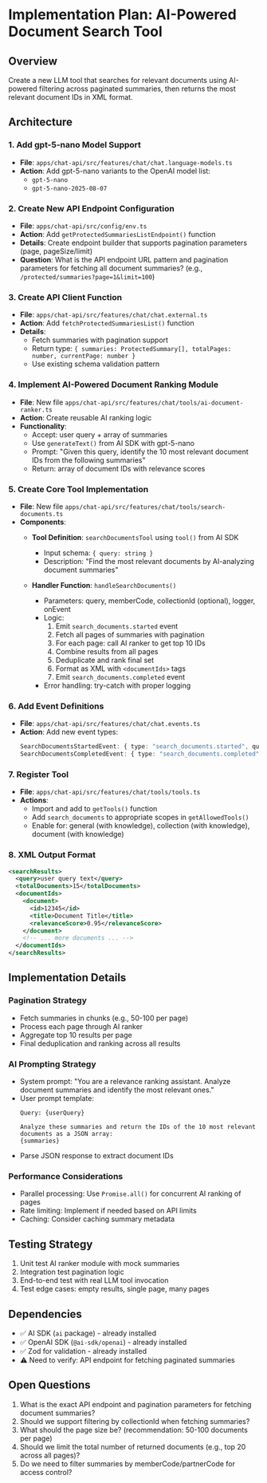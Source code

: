 # Implementation Plan: AI-Powered Document Search Tool

## Overview
Create a new LLM tool that searches for relevant documents using AI-powered filtering across paginated summaries, then returns the most relevant document IDs in XML format.

## Architecture

### 1. **Add gpt-5-nano Model Support**
- **File**: `apps/chat-api/src/features/chat/chat.language-models.ts`
- **Action**: Add gpt-5-nano variants to the OpenAI model list:
  - `gpt-5-nano`
  - `gpt-5-nano-2025-08-07`

### 2. **Create New API Endpoint Configuration**
- **File**: `apps/chat-api/src/config/env.ts`
- **Action**: Add `getProtectedSummariesListEndpoint()` function
- **Details**: Create endpoint builder that supports pagination parameters (page, pageSize/limit)
- **Question**: What is the API endpoint URL pattern and pagination parameters for fetching all document summaries? (e.g., `/protected/summaries?page=1&limit=100`)

### 3. **Create API Client Function**
- **File**: `apps/chat-api/src/features/chat/chat.external.ts`
- **Action**: Add `fetchProtectedSummariesList()` function
- **Details**:
  - Fetch summaries with pagination support
  - Return type: `{ summaries: ProtectedSummary[], totalPages: number, currentPage: number }`
  - Use existing schema validation pattern

### 4. **Implement AI-Powered Document Ranking Module**
- **File**: New file `apps/chat-api/src/features/chat/tools/ai-document-ranker.ts`
- **Action**: Create reusable AI ranking logic
- **Functionality**:
  - Accept: user query + array of summaries
  - Use `generateText()` from AI SDK with gpt-5-nano
  - Prompt: "Given this query, identify the 10 most relevant document IDs from the following summaries"
  - Return: array of document IDs with relevance scores

### 5. **Create Core Tool Implementation**
- **File**: New file `apps/chat-api/src/features/chat/tools/search-documents.ts`
- **Components**:
  - **Tool Definition**: `searchDocumentsTool` using `tool()` from AI SDK
    - Input schema: `{ query: string }`
    - Description: "Find the most relevant documents by AI-analyzing document summaries"

  - **Handler Function**: `handleSearchDocuments()`
    - Parameters: query, memberCode, collectionId (optional), logger, onEvent
    - Logic:
      1. Emit `search_documents.started` event
      2. Fetch all pages of summaries with pagination
      3. For each page: call AI ranker to get top 10 IDs
      4. Combine results from all pages
      5. Deduplicate and rank final set
      6. Format as XML with `<documentIds>` tags
      7. Emit `search_documents.completed` event
    - Error handling: try-catch with proper logging

### 6. **Add Event Definitions**
- **File**: `apps/chat-api/src/features/chat/chat.events.ts`
- **Action**: Add new event types:
  ```typescript
  SearchDocumentsStartedEvent: { type: "search_documents.started", query: string }
  SearchDocumentsCompletedEvent: { type: "search_documents.completed", query: string, totalDocuments: number, error?: string }
  ```

### 7. **Register Tool**
- **File**: `apps/chat-api/src/features/chat/tools/tools.ts`
- **Actions**:
  - Import and add to `getTools()` function
  - Add `search_documents` to appropriate scopes in `getAllowedTools()`
  - Enable for: general (with knowledge), collection (with knowledge), document (with knowledge)

### 8. **XML Output Format**
```xml
<searchResults>
  <query>user query text</query>
  <totalDocuments>15</totalDocuments>
  <documentIds>
    <document>
      <id>12345</id>
      <title>Document Title</title>
      <relevanceScore>0.95</relevanceScore>
    </document>
    <!-- ... more documents ... -->
  </documentIds>
</searchResults>
```

## Implementation Details

### Pagination Strategy
- Fetch summaries in chunks (e.g., 50-100 per page)
- Process each page through AI ranker
- Aggregate top 10 results per page
- Final deduplication and ranking across all results

### AI Prompting Strategy
- System prompt: "You are a relevance ranking assistant. Analyze document summaries and identify the most relevant ones."
- User prompt template:
  ```
  Query: {userQuery}

  Analyze these summaries and return the IDs of the 10 most relevant documents as a JSON array:
  {summaries}
  ```
- Parse JSON response to extract document IDs

### Performance Considerations
- Parallel processing: Use `Promise.all()` for concurrent AI ranking of pages
- Rate limiting: Implement if needed based on API limits
- Caching: Consider caching summary metadata

## Testing Strategy
1. Unit test AI ranker module with mock summaries
2. Integration test pagination logic
3. End-to-end test with real LLM tool invocation
4. Test edge cases: empty results, single page, many pages

## Dependencies
- ✅ AI SDK (`ai` package) - already installed
- ✅ OpenAI SDK (`@ai-sdk/openai`) - already installed
- ✅ Zod for validation - already installed
- ⚠️ Need to verify: API endpoint for fetching paginated summaries

## Open Questions
1. What is the exact API endpoint and pagination parameters for fetching document summaries?
2. Should we support filtering by collectionId when fetching summaries?
3. What should the page size be? (recommendation: 50-100 documents per page)
4. Should we limit the total number of returned documents (e.g., top 20 across all pages)?
5. Do we need to filter summaries by memberCode/partnerCode for access control?

